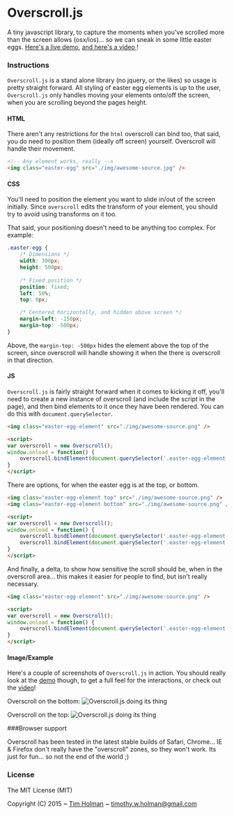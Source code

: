 # Overscroll.js

A tiny javascript library, to capture the moments when you've scrolled more than the screen allows (osx/ios)... so we can sneak in some little easter eggs. [Here's a live demo](http://tholman.com/overscroll), [and here's a video ](http://tholman.com/overscroll/video)!

### Instructions

`Overscroll.js` is a stand alone library (no jquery, or the likes) so usage is pretty straight forward. All styling of easter egg elements is up to the user, `Overscroll.js` only handles moving your elements onto/off the screen, when you are scrolling beyond the pages height.

#### HTML

There aren't any restrictions for the `html` overscroll can bind too, that said, you do need to position them (ideally off screen) yourself. Overscroll will handle their movement.

```html
<!-- Any element works, really -->
<img class="easter-egg" src="./img/awesome-source.jpg" />
```

#### CSS
You'll need to position the element you want to slide in/out of the screen initially. Since `overscroll` edits the transform of your element, you should try to avoid using transforms on it too.

That said, your positioning doesn't need to be anything too complex. For example:

```css
.easter-egg {
	/* Dimensions */
	width: 300px;
	height: 500px;
	
	/* Fixed position */
	position: fixed;
	left: 50%;
	top: 0px;

	/* Centered horizontally, and hidden above screen */
	margin-left: -150px;
	margin-top: -500px;
}
```

Above, the `margin-top: -500px` hides the element above the top of the screen, since overscroll will handle showing it when the there is overscroll in that direction.

#### JS

`Overscroll.js` is fairly straight forward when it comes to kicking it off, you'll need to create a new instance of overscroll (and include the script in the page), and then bind elements to it once they have been rendered. You can do this with `document.querySelector`.

```html
<img class="easter-egg-element" src="./img/awesome-source.png" />

<script>
var overscroll = new Overscroll();
window.onload = function() {
	overscroll.bindElement(document.querySelector('.easter-egg-element'));
}
</script>
```

There are options, for when the easter egg is at the top, or bottom.

```html
<img class="easter-egg-element top" src="./img/awesome-source.png" />
<img class="easter-egg-element bottom" src="./img/awesome-source.png" />

<script>
var overscroll = new Overscroll();
window.onload = function() {
	overscroll.bindElement(document.querySelector('.easter-egg-element.top'), 'top');
	overscroll.bindElement(document.querySelector('.easter-egg-element.bottom'), 'bottom');
}
</script>
```

And finally, a delta, to show how sensitive the scroll should be, when in the overscroll area... this makes it easier for people to find, but isn't really necessary.

```html
<img class="easter-egg-element" src="./img/awesome-source.png" />

<script>
var overscroll = new Overscroll();
window.onload = function() {
	overscroll.bindElement(document.querySelector('.easter-egg-element'), 'top', 2);
}
</script>
```

#### Image/Example

Here's a couple of screenshots of `Overscroll.js` in action. You should really look at the [demo](http://tholman.com/overscroll) though, to get a full feel for the interactions, or check out the [video](http://tholman.com/overscroll/video)!

Overscroll on the bottom:
![Overscroll.js doing its thing](http://i.imgur.com/PSvRl9Z.png "Overscroll Bottom")

Overscroll on the top:
![Overscroll.js doing its thing](http://i.imgur.com/sHmWDsR.png "Overscroll Top")

###Browser support

Overscroll has been tested in the latest stable builds of Safari, Chrome... IE & Firefox don't really have the "overscroll" zones, so they won't work. Its just for fun... so not the end of the world ;)

### License

The MIT License (MIT)

Copyright (C) 2015 ~ [Tim Holman](http://tholman.com) ~ timothy.w.holman@gmail.com
